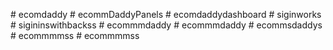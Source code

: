 
#   e c o m d a d d y  
 #   e c o m m D a d d y P a n e l s  
 #   e c o m d a d d y d a s h b o a r d  
 #   s i g i n w o r k s  
 #   s i g i n i n s w i t h b a c k s s  
 #   e c o m m m d a d d y  
 #   e c o m m m d a d d y  
 #   e c o m m s d a d d y s  
 #   e c o m m m m s s  
 #   e c o m m m m s s  
 